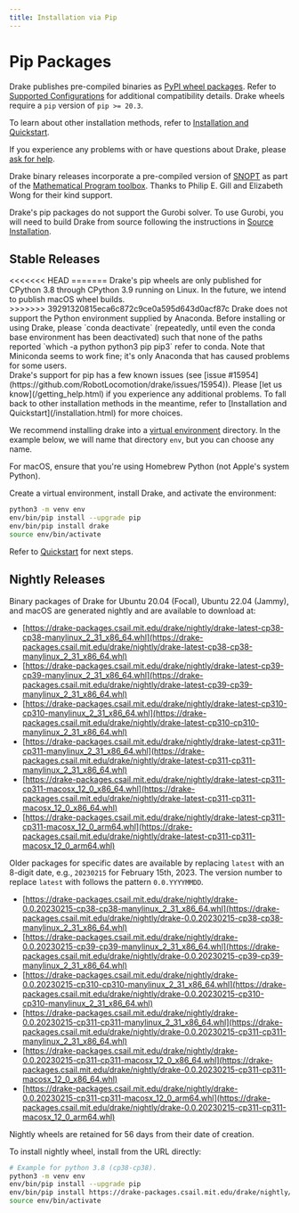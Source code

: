 ```yaml
---
title: Installation via Pip
---
```


# Pip Packages

Drake publishes pre-compiled binaries as
[PyPI wheel packages](https://pypi.org/project/drake/).  Refer to
[Supported Configurations](/installation.html#supported-configurations)
for additional compatibility details.  Drake wheels require a `pip`
version of `pip >= 20.3`.

To learn about other installation methods, refer to
[Installation and Quickstart](/installation.html).

If you experience any problems with or have questions about Drake, please
[ask for help](/getting_help.html).

Drake binary releases incorporate a pre-compiled version of
[SNOPT](https://ccom.ucsd.edu/~optimizers/solvers/snopt/) as part of the
[Mathematical Program toolbox](https://drake.mit.edu/doxygen_cxx/group__solvers.html).
Thanks to Philip E. Gill and Elizabeth Wong for their kind support.

Drake's pip packages do not support the Gurobi solver. To use
Gurobi, you will need to build Drake from source following the instructions
in [Source Installation](/from_source.html).

## Stable Releases

<div class="warning" markdown="1">
<<<<<<< HEAD
=======
Drake's pip wheels are only published for CPython 3.8 through CPython 3.9
running on Linux.  In the future, we intend to publish macOS wheel builds.
</div>

<div class="warning" markdown="1">
>>>>>>> 39291320815eca6c872c9ce0a595d643d0acf87c
Drake does not support the Python environment supplied by Anaconda. Before
installing or using Drake, please `conda deactivate` (repeatedly, until even
the conda base environment has been deactivated) such that none of the paths
reported `which -a python python3 pip pip3` refer to conda.
Note that Miniconda seems to work fine; it's only Anaconda that has caused
problems for some users.
</div>

<div class="warning" markdown="1">
Drake's support for pip has a few known issues (see
[issue #15954](https://github.com/RobotLocomotion/drake/issues/15954)).
Please [let us know](/getting_help.html) if you
experience any additional problems. To fall back to other installation methods
in the meantime, refer to [Installation and Quickstart](/installation.html)
for more choices.
</div>

We recommend installing drake into a
[virtual environment](https://packaging.python.org/guides/installing-using-pip-and-virtual-environments/#creating-a-virtual-environment)
directory.  In the example below, we will name that directory ``env``, but you
can choose any name.

For macOS, ensure that you're using Homebrew Python (not Apple's system Python).

Create a virtual environment, install Drake, and activate the environment:

```bash
python3 -m venv env
env/bin/pip install --upgrade pip
env/bin/pip install drake
source env/bin/activate
````

Refer to [Quickstart](/installation.html#quickstart) for next steps.

## Nightly Releases

Binary packages of Drake for Ubuntu 20.04 (Focal), Ubuntu 22.04 (Jammy), and
macOS are generated nightly and are available to download at:

* [https://drake-packages.csail.mit.edu/drake/nightly/drake-latest-cp38-cp38-manylinux_2_31_x86_64.whl](https://drake-packages.csail.mit.edu/drake/nightly/drake-latest-cp38-cp38-manylinux_2_31_x86_64.whl)
* [https://drake-packages.csail.mit.edu/drake/nightly/drake-latest-cp39-cp39-manylinux_2_31_x86_64.whl](https://drake-packages.csail.mit.edu/drake/nightly/drake-latest-cp39-cp39-manylinux_2_31_x86_64.whl)
* [https://drake-packages.csail.mit.edu/drake/nightly/drake-latest-cp310-cp310-manylinux_2_31_x86_64.whl](https://drake-packages.csail.mit.edu/drake/nightly/drake-latest-cp310-cp310-manylinux_2_31_x86_64.whl)
* [https://drake-packages.csail.mit.edu/drake/nightly/drake-latest-cp311-cp311-manylinux_2_31_x86_64.whl](https://drake-packages.csail.mit.edu/drake/nightly/drake-latest-cp311-cp311-manylinux_2_31_x86_64.whl)
* [https://drake-packages.csail.mit.edu/drake/nightly/drake-latest-cp311-cp311-macosx_12_0_x86_64.whl](https://drake-packages.csail.mit.edu/drake/nightly/drake-latest-cp311-cp311-macosx_12_0_x86_64.whl)
* [https://drake-packages.csail.mit.edu/drake/nightly/drake-latest-cp311-cp311-macosx_12_0_arm64.whl](https://drake-packages.csail.mit.edu/drake/nightly/drake-latest-cp311-cp311-macosx_12_0_arm64.whl)

Older packages for specific dates are available by replacing ``latest`` with an
8-digit date, e.g., ``20230215`` for February 15th, 2023.  The version number to
replace ``latest`` with follows the pattern ``0.0.YYYYMMDD``.

* [https://drake-packages.csail.mit.edu/drake/nightly/drake-0.0.20230215-cp38-cp38-manylinux_2_31_x86_64.whl](https://drake-packages.csail.mit.edu/drake/nightly/drake-0.0.20230215-cp38-cp38-manylinux_2_31_x86_64.whl)
* [https://drake-packages.csail.mit.edu/drake/nightly/drake-0.0.20230215-cp39-cp39-manylinux_2_31_x86_64.whl](https://drake-packages.csail.mit.edu/drake/nightly/drake-0.0.20230215-cp39-cp39-manylinux_2_31_x86_64.whl)
* [https://drake-packages.csail.mit.edu/drake/nightly/drake-0.0.20230215-cp310-cp310-manylinux_2_31_x86_64.whl](https://drake-packages.csail.mit.edu/drake/nightly/drake-0.0.20230215-cp310-cp310-manylinux_2_31_x86_64.whl)
* [https://drake-packages.csail.mit.edu/drake/nightly/drake-0.0.20230215-cp311-cp311-manylinux_2_31_x86_64.whl](https://drake-packages.csail.mit.edu/drake/nightly/drake-0.0.20230215-cp311-cp311-manylinux_2_31_x86_64.whl)
* [https://drake-packages.csail.mit.edu/drake/nightly/drake-0.0.20230215-cp311-cp311-macosx_12_0_x86_64.whl](https://drake-packages.csail.mit.edu/drake/nightly/drake-0.0.20230215-cp311-cp311-macosx_12_0_x86_64.whl)
* [https://drake-packages.csail.mit.edu/drake/nightly/drake-0.0.20230215-cp311-cp311-macosx_12_0_arm64.whl](https://drake-packages.csail.mit.edu/drake/nightly/drake-0.0.20230215-cp311-cp311-macosx_12_0_arm64.whl)

Nightly wheels are retained for 56 days from their date of creation.

To install nightly wheel, install from the URL directly:

```bash
# Example for python 3.8 (cp38-cp38).
python3 -m venv env
env/bin/pip install --upgrade pip
env/bin/pip install https://drake-packages.csail.mit.edu/drake/nightly/drake-latest-cp38-cp38-manylinux_2_31_x86_64.whl
source env/bin/activate
```
